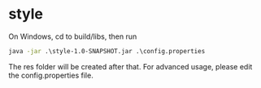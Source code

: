 # style
On Windows, cd to build/libs, then run
```bat
java -jar .\style-1.0-SNAPSHOT.jar .\config.properties
```
The res folder will be created after that.
For advanced usage, please edit the config.properties file.